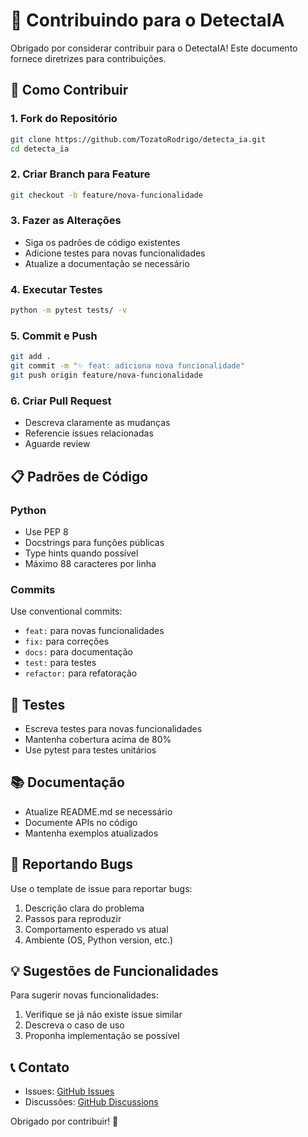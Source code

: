 # 🤝 Contribuindo para o DetectaIA

Obrigado por considerar contribuir para o DetectaIA! Este documento fornece diretrizes para contribuições.

## 🚀 Como Contribuir

### 1. Fork do Repositório
```bash
git clone https://github.com/TozatoRodrigo/detecta_ia.git
cd detecta_ia
```

### 2. Criar Branch para Feature
```bash
git checkout -b feature/nova-funcionalidade
```

### 3. Fazer as Alterações
- Siga os padrões de código existentes
- Adicione testes para novas funcionalidades
- Atualize a documentação se necessário

### 4. Executar Testes
```bash
python -m pytest tests/ -v
```

### 5. Commit e Push
```bash
git add .
git commit -m "✨ feat: adiciona nova funcionalidade"
git push origin feature/nova-funcionalidade
```

### 6. Criar Pull Request
- Descreva claramente as mudanças
- Referencie issues relacionadas
- Aguarde review

## 📋 Padrões de Código

### Python
- Use PEP 8
- Docstrings para funções públicas
- Type hints quando possível
- Máximo 88 caracteres por linha

### Commits
Use conventional commits:
- `feat:` para novas funcionalidades
- `fix:` para correções
- `docs:` para documentação
- `test:` para testes
- `refactor:` para refatoração

## 🧪 Testes

- Escreva testes para novas funcionalidades
- Mantenha cobertura acima de 80%
- Use pytest para testes unitários

## 📚 Documentação

- Atualize README.md se necessário
- Documente APIs no código
- Mantenha exemplos atualizados

## 🐛 Reportando Bugs

Use o template de issue para reportar bugs:
1. Descrição clara do problema
2. Passos para reproduzir
3. Comportamento esperado vs atual
4. Ambiente (OS, Python version, etc.)

## 💡 Sugestões de Funcionalidades

Para sugerir novas funcionalidades:
1. Verifique se já não existe issue similar
2. Descreva o caso de uso
3. Proponha implementação se possível

## 📞 Contato

- Issues: [GitHub Issues](https://github.com/TozatoRodrigo/detecta_ia/issues)
- Discussões: [GitHub Discussions](https://github.com/TozatoRodrigo/detecta_ia/discussions)

Obrigado por contribuir! 🚀